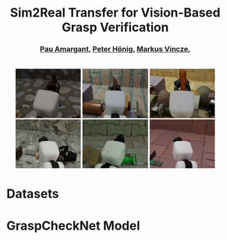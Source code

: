 <h1 align="center">
Sim2Real Transfer for Vision-Based Grasp Verification
</h1>

<div align="center">
<h3>
<a href="https://github.com/pauamargant">Pau Amargant</a>,
<a href="https://github.com/hoenigpeter">Peter Hönig</a>,
<a href="http://github.com/v4r-tuwien">Markus Vincze</a>,
<br>
<br>
</h3>
</div>

<p align="center">
  <img src="images/pos_01.png" width="30%" />
  <img src="images/pos_02.png" width="30%" />
  <img src="images/pos_03.png" width="30%" />
  <br>
  <img src="images/neg_01.jpg" width="30%" />
  <img src="images/neg_02.jpg" width="30%" />
  <img src="images/neg_03.jpg" width="30%" />
</p>

# Datasets


# GraspCheckNet Model